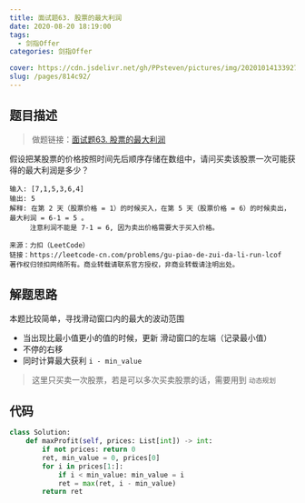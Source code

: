```yaml
---
title: 面试题63. 股票的最大利润
date: 2020-08-20 18:19:00
tags: 
  - 剑指Offer
categories: 剑指Offer

cover: https://cdn.jsdelivr.net/gh/PPsteven/pictures/img/20201014133927.png
slug: /pages/814c92/
---
```


## 题目描述

> 做题链接：[面试题63. 股票的最大利润](https://leetcode-cn.com/problems/gu-piao-de-zui-da-li-run-lcof/)

假设把某股票的价格按照时间先后顺序存储在数组中，请问买卖该股票一次可能获得的最大利润是多少？

```
输入: [7,1,5,3,6,4]
输出: 5
解释: 在第 2 天（股票价格 = 1）的时候买入，在第 5 天（股票价格 = 6）的时候卖出，最大利润 = 6-1 = 5 。
     注意利润不能是 7-1 = 6, 因为卖出价格需要大于买入价格。

来源：力扣（LeetCode）
链接：https://leetcode-cn.com/problems/gu-piao-de-zui-da-li-run-lcof
著作权归领扣网络所有。商业转载请联系官方授权，非商业转载请注明出处。
```

<!--more-->

## 解题思路

本题比较简单，寻找滑动窗口内的最大的波动范围

- 当出现比最小值更小的值的时候，更新 滑动窗口的左端（记录最小值）
- 不停的右移
- 同时计算最大获利 `i - min_value`

> 这里只买卖一次股票，若是可以多次买卖股票的话，需要用到 `动态规划`

## 代码

```python
class Solution:
    def maxProfit(self, prices: List[int]) -> int:
        if not prices: return 0
        ret, min_value = 0, prices[0]
        for i in prices[1:]:
            if i < min_value: min_value = i
            ret = max(ret, i - min_value)
        return ret
```

